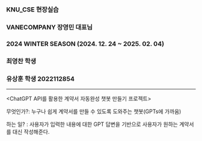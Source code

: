 ### KNU_CSE 현장실습
### VANECOMPANY 장영민 대표님
### 2024 WINTER SEASON (2024. 12. 24 ~ 2025. 02. 04)
### 최영찬 학생 
### 유상훈 학생 2022112854
----------------------------------------------------------------------------------------------------
<ChatGPT API를 활용한 계약서 자동완성 챗봇 만들기 프로젝트>

무엇인가?: 누구나 쉽게 계약서를 만들 수 있도록 도와주는 챗봇(GPTs에 가까움)

하는 일? : 사용자가 입력한 내용에 대한 GPT 답변을 기반으로
사용자가 원하는 계약서를 대신 작성해준다.
